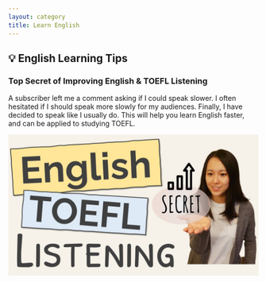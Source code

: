 ```yaml
---
layout: category
title: Learn English
---
```


## 💡 English Learning Tips

### Top Secret of Improving English & TOEFL Listening

A subscriber left me a comment asking if I could speak slower. I often hesitated if I should speak more slowly for my audiences. Finally, I have decided to speak like I usually do. This will help you learn English faster, and can be applied to studying TOEFL.

<a href="https://youtu.be/Vf2TUf4o_Vc" target="_blank"><img src="/assets/images/thumbnail/englih_listening_tip_listen_fast.jpg" alt="Top Secret of Improving English & TOEFL Listening"></a>


